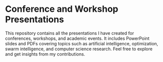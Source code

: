 # Conference and Workshop Presentations
This repository contains all the presentations I have created for conferences, workshops, and academic events. It includes PowerPoint slides and PDFs covering topics such as artificial intelligence, optimization, swarm intelligence, and computer science research. Feel free to explore and get insights from my contributions.
